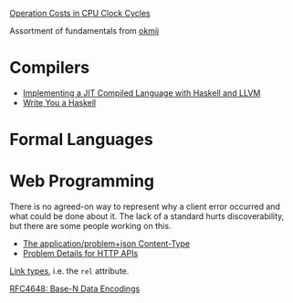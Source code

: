 [Operation Costs in CPU Clock Cycles](http://ithare.com/infographics-operation-costs-in-cpu-clock-cycles/)

Assortment of fundamentals from [okmij](http://okmij.org/ftp/Computation/Computation.html)

# Compilers

  * [Implementing a JIT Compiled Language with Haskell and LLVM](http://www.stephendiehl.com/llvm/)
  * [Write You a Haskell](http://dev.stephendiehl.com/fun/index.html)

# Formal Languages

# Web Programming

There is no agreed-on way to represent why a client error occurred and what could be done about it.
The lack of a standard hurts discoverability, but there are some people working on this.
  * [The application/problem+json Content-Type](https://knpuniversity.com/screencast/rest/application-problem)
  * [Problem Details for HTTP APIs](https://tools.ietf.org/html/draft-nottingham-http-problem-07)

[Link types](https://developer.mozilla.org/en-US/docs/Web/HTML/Link_types), i.e. the `rel` attribute.

[RFC4648: Base-N Data Encodings](https://tools.ietf.org/html/rfc4648)